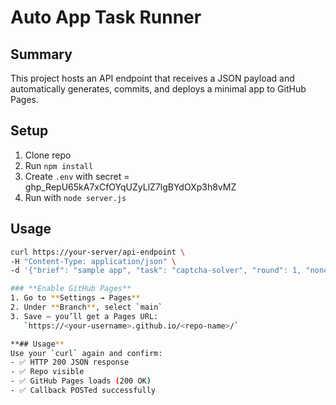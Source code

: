 # Auto App Task Runner

## Summary
This project hosts an API endpoint that receives a JSON payload and automatically generates, commits, and deploys a minimal app to GitHub Pages.

## Setup
1.   Clone repo
2.   Run `npm install`
3.   Create `.env` with secret = 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
4.   Run with `node server.js`

## Usage
```bash
curl https://your-server/api-endpoint \
-H "Content-Type: application/json" \
-d '{"brief": "sample app", "task": "captcha-solver", "round": 1, "nonce": "abc123", "secret": "your_google_form_secret"}'

### **Enable GitHub Pages**
1. Go to **Settings → Pages**
2. Under **Branch**, select `main`  
3. Save — you’ll get a Pages URL:  
   `https://<your-username>.github.io/<repo-name>/`

**## Usage**
Use your `curl` again and confirm:
- ✅ HTTP 200 JSON response
- ✅ Repo visible
- ✅ GitHub Pages loads (200 OK)
- ✅ Callback POSTed successfully
